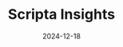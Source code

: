---  
layout: startup_page  
title: "Scripta Insights"  
id: "scriptainsights.com"  
permalink: "/scriptainsightsscriptainsights.com12182024/"  
website: "https://www.scriptainsights.com/"  
funding_round: "Series B"  
funding_amount: "$17M"  
investors: "Aquiline, Contour Venture Partners, Eastside Partners, ReMY Investors"  
about: "Scripta Insights provides an AI-powered pharmacy navigation platform that offers transparency and tools for informed prescription drug decisions. It focuses on improving access, affordability, and adherence to medication for self-insured plans and Medicare Advantage markets, offering solutions for both members and plan sponsors."  
markets: "Healthtech, AI, SaaS, FinTech, Practice Management (Healthcare), Other Commercial Services, Managed Care, Other Healthcare Services"  
hq: "Wellesley, Massachusetts, United States"  
founded_year: "2010"  
linkedin: "https://www.linkedin.com/company/scriptainsights/"  
twitter: "https://twitter.com/scriptainsights"  
instagram: ""  
facebook: "https://www.facebook.com/scriptainsights"  
crunchbase: "https://www.crunchbase.com/organization/scripta-insights"  
pitchbook: "https://pitchbook.com/profiles/company/234603-19"  

date_display: "18-Dec-2024"  
date: "2024-12-18"

# SEO Optimization  
meta_title: "Scripta Insights - Series B Funding ($17M)"  
meta_description: "Scripta Insights, Scripta Insights provides an AI-powered pharmacy navigation platform that offers transparency and tools for informed prescription drug decisions. It f..."  
meta_keywords: "Scripta Insights, Healthtech, AI, SaaS, FinTech, Practice Management (Healthcare), Other Commercial Services, Managed Care, Other Healthcare Services, Series B funding"  
canonical_url: "https://startup.projectstartups.com/scriptainsightsscriptainsights.com12182024/"  
---